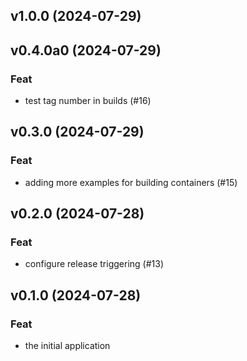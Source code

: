 ## v1.0.0 (2024-07-29)

## v0.4.0a0 (2024-07-29)

### Feat

- test tag number in builds (#16)

## v0.3.0 (2024-07-29)

### Feat

- adding more examples for building containers (#15)

## v0.2.0 (2024-07-28)

### Feat

- configure release triggering (#13)

## v0.1.0 (2024-07-28)

### Feat

- the initial application
